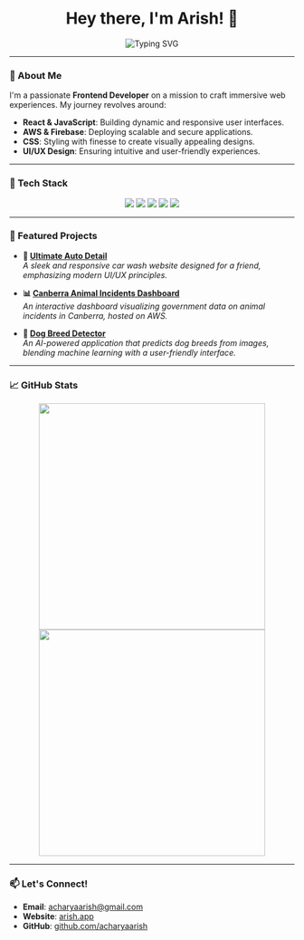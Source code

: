 <h1 align="center">Hey there, I'm Arish! 👋</h1>

<p align="center">
  <img src="https://readme-typing-svg.herokuapp.com?font=Fira+Code&size=24&pause=1000&color=00D9FF&center=true&vCenter=true&width=440&lines=Frontend+Developer+in+the+Making;React.+AWS.+JavaScript.+CSS.;Designing+Stunning+UI%2FUX;Always+Learning+%26+Improving" alt="Typing SVG" />
</p>

---

### 🎨 About Me

I'm a passionate **Frontend Developer** on a mission to craft immersive web experiences. My journey revolves around:

- **React & JavaScript**: Building dynamic and responsive user interfaces.
- **AWS & Firebase**: Deploying scalable and secure applications.
- **CSS**: Styling with finesse to create visually appealing designs.
- **UI/UX Design**: Ensuring intuitive and user-friendly experiences.

---

### 🚀 Tech Stack

<p align="center">
  <img src="https://img.shields.io/badge/React-61DAFB?style=flat-square&logo=react&logoColor=black" />
  <img src="https://img.shields.io/badge/JavaScript-F7DF1E?style=flat-square&logo=javascript&logoColor=black" />
  <img src="https://img.shields.io/badge/CSS3-1572B6?style=flat-square&logo=css3&logoColor=white" />
  <img src="https://img.shields.io/badge/AWS-232F3E?style=flat-square&logo=amazonaws&logoColor=FF9900" />
  <img src="https://img.shields.io/badge/Firebase-FFCA28?style=flat-square&logo=firebase&logoColor=white" />
</p>

---

### 🌟 Featured Projects

- **🚗 [Ultimate Auto Detail](https://github.com/acharyaarish/ultimate-auto-detail)**  
  *A sleek and responsive car wash website designed for a friend, emphasizing modern UI/UX principles.*

- **📊 [Canberra Animal Incidents Dashboard](https://github.com/acharyaarish/Python_Dashboard)**  
  *An interactive dashboard visualizing government data on animal incidents in Canberra, hosted on AWS.*

- **🐶 [Dog Breed Detector](https://github.com/acharyaarish/dog_breed_detector)**  
  *An AI-powered application that predicts dog breeds from images, blending machine learning with a user-friendly interface.*

---

### 📈 GitHub Stats

<p align="center">
  <img src="https://github-readme-stats.vercel.app/api?username=acharyaarish&show_icons=true&theme=tokyonight&hide_border=true" width="400"/>
  <img src="https://github-readme-streak-stats.herokuapp.com/?user=acharyaarish&theme=tokyonight&hide_border=true" width="400"/>
</p>

---

### 📫 Let's Connect!

- **Email**: [acharyaarish@gmail.com](mailto:acharyaarish@gmail.com)
- **Website**: [arish.app](https://arish.app)
- **GitHub**: [github.com/acharyaarish](https://github.com/acharyaarish)

